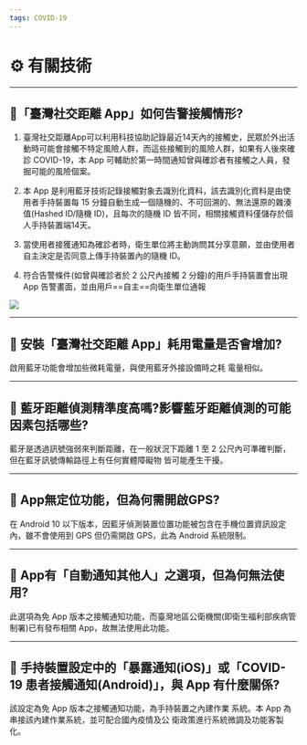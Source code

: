 ```yaml
---
tags: COVID-19
---
```

# ⚙️ 有關技術
---
## 🚨「臺灣社交距離 App」如何告警接觸情形?
1. 臺灣社交距離App可以利用科技協助記錄最近14天內的接觸史，民眾於外出活動時可能會接觸不特定風險人群，而這些接觸到的風險人群，如果有人後來確診 COVID-19，本 App 可輔助於第一時間通知曾與確診者有接觸之人員，發掘可能的風險個案。

2. 本 App 是利用藍牙技術記錄接觸對象去識別化資料，該去識別化資料是由使用者手持裝置每 15 分鐘自動生成一個隨機的、不可回溯的、無法還原的雜湊值(Hashed ID/隨機 ID)，且每次的隨機 ID 皆不同，相關接觸資料僅儲存於個人手持裝置端14天。

3. 當使用者接獲通知為確診者時，衛生單位將主動詢問其分享意願，並由使用者自主決定是否同意上傳手持裝置內的隨機 ID。

4. 符合告警條件(如曾與確診者於 2 公尺內接觸 2 分鐘)的用戶手持裝置會出現 App 告警畫面，並由用戶==自主==向衛生單位通報

![](https://s3-ap-northeast-1.amazonaws.com/g0v-hackmd-images/uploads/upload_537a189d4dc189d0bef60be2a0c03e56.jpeg)

---
## 🔋 安裝「臺灣社交距離 App」耗用電量是否會增加?
啟用藍牙功能會增加些微耗電量，與使用藍牙外接設備時之耗 電量相似。

---
## 🦷 藍牙距離偵測精準度高嗎?影響藍牙距離偵測的可能因素包括哪些?
藍牙是透過訊號強弱來判斷距離，在一般狀況下距離 1 至 2 公尺內可準確判斷，但在藍牙訊號傳輸路徑上有任何實體障礙物 皆可能產生干擾。

---
## 📍 App無定位功能，但為何需開啟GPS?
在 Android 10 以下版本，因藍牙偵測裝置位置功能被包含在手機位置資訊設定內，雖不會使用到 GPS 但仍需開啟 GPS，此為 Android 系統限制。

---
## 🔕 App有「自動通知其他人」之選項，但為何無法使用?
此選項為免 App 版本之接觸通知功能，而臺灣地區公衛機關(即衛生福利部疾病管制署)已有發布相關 App，故無法使用此功能。

---
## 🦠 手持裝置設定中的「暴露通知(iOS)」或「COVID-19 患者接觸通知(Android)」，與 App 有什麼關係?
該設定為免 App 版本之接觸通知功能，為手持裝置之內建作業 系統。本 App 為串接該內建作業系統，並可配合國內疫情及公 衛政策進行系統微調及功能客製化。
